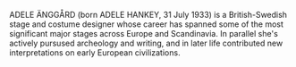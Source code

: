 ADELE ÄNGGÅRD (born ADELE HANKEY, 31 July 1933) is a British-Swedish stage and costume designer whose career has spanned some of the most significant major stages across Europe and Scandinavia. In parallel she's actively pursused archeology and writing, and in later life contributed new interpretations on early European civilizations.
